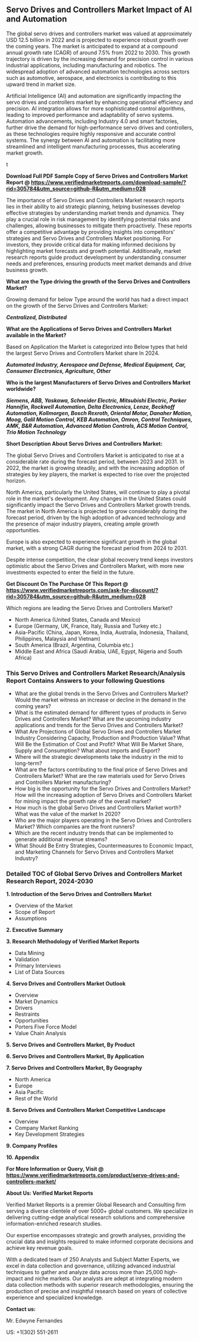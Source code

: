 <h2>Servo Drives and Controllers Market Impact of AI and Automation</h2><p>The global servo drives and controllers market was valued at approximately USD 12.5 billion in 2022 and is projected to experience robust growth over the coming years. The market is anticipated to expand at a compound annual growth rate (CAGR) of around 7.5% from 2022 to 2030. This growth trajectory is driven by the increasing demand for precision control in various industrial applications, including manufacturing and robotics. The widespread adoption of advanced automation technologies across sectors such as automotive, aerospace, and electronics is contributing to this upward trend in market size.</p><p>Artificial Intelligence (AI) and automation are significantly impacting the servo drives and controllers market by enhancing operational efficiency and precision. AI integration allows for more sophisticated control algorithms, leading to improved performance and adaptability of servo systems. Automation advancements, including Industry 4.0 and smart factories, further drive the demand for high-performance servo drives and controllers, as these technologies require highly responsive and accurate control systems. The synergy between AI and automation is facilitating more streamlined and intelligent manufacturing processes, thus accelerating market growth.</p>t</p><p id="" class=""><strong>Download Full PDF Sample Copy of Servo Drives and Controllers Market Report @ <a href="https://www.verifiedmarketreports.com/download-sample/?rid=305784&utm_source=github-R&utm_medium=028" target="_blank">https://www.verifiedmarketreports.com/download-sample/?rid=305784&utm_source=github-R&utm_medium=028</a></strong></p><p>The importance of&nbsp;Servo Drives and Controllers Market research reports lies in their ability to aid strategic planning, helping businesses develop effective strategies by understanding market trends and dynamics. They play a crucial role in risk management by identifying potential risks and challenges, allowing businesses to mitigate them proactively. These reports offer a competitive advantage by providing insights into competitors' strategies and Servo Drives and Controllers Market positioning. For investors, they provide critical data for making informed decisions by highlighting market forecasts and growth potential. Additionally, market research reports guide product development by understanding consumer needs and preferences, ensuring products meet market demands and drive business growth.</p><p><strong>What are the&nbsp;Type driving the growth of the Servo Drives and Controllers Market?</strong></p><p id="" class="">Growing demand for below Type around the world has had a direct impact on the growth of the Servo Drives and Controllers Market:</p><em><strong>Centralized, Distributed</strong></em></p><strong>What are the&nbsp;Applications&nbsp;of Servo Drives and Controllers Market available in the Market?</strong></p><p id="" class="">Based on Application the Market is categorized into Below types that held the largest Servo Drives and Controllers Market share In 2024.</p><em><strong>Automated Industry, Aerospace and Defense, Medical Equipment, Car, Consumer Electronics, Agriculture, Other</strong></em></p><strong>Who is the largest Manufacturers of Servo Drives and Controllers Market worldwide?</strong></p><p><em><strong>Siemens, ABB, Yaskawa, Schneider Electric, Mitsubishi Electric, Parker Hannifin, Rockwell Automation, Delta Electronics, Lenze, Beckhoff Automation, Kollmorgen, Bosch Rexroth, Oriental Motor, Danaher Motion, Moog, Galil Motion Control, KEB Automation, Omron, Control Techniques, AMK, B&R Automation, Advanced Motion Controls, ACS Motion Control, Trio Motion Technology</strong></em></p><p id="" class=""><strong>Short Description About Servo Drives and Controllers Market:</strong></p><p>The global Servo Drives and Controllers Market is anticipated to rise at a considerable rate during the forecast period, between 2023 and 2031. In 2022, the market is growing steadily, and with the increasing adoption of strategies by key players, the market is expected to rise over the projected horizon.</p><p>North America, particularly the United States, will continue to play a pivotal role in the market's development. Any changes in the United States could significantly impact the Servo Drives and Controllers Market growth trends. The market in North America is projected to grow considerably during the forecast period, driven by the high adoption of advanced technology and the presence of major industry players, creating ample growth opportunities.</p><p>Europe is also expected to experience significant growth in the global market, with a strong CAGR during the forecast period from 2024 to 2031.</p><p>Despite intense competition, the clear global recovery trend keeps investors optimistic about the Servo Drives and Controllers Market, with more new investments expected to enter the field in the future.</p><p id="" class=""><strong>Get Discount On The Purchase Of This Report @ <a href="https://www.verifiedmarketreports.com/ask-for-discount/?rid=305784&utm_source=github-R&utm_medium=028" target="_blank">https://www.verifiedmarketreports.com/ask-for-discount/?rid=305784&utm_source=github-R&utm_medium=028</a></strong></p>Which regions are leading the Servo Drives and Controllers Market?</p><ul><li>North America (United States, Canada and Mexico)</li><li>Europe (Germany, UK, France, Italy, Russia and Turkey etc.)</li><li>Asia-Pacific (China, Japan, Korea, India, Australia, Indonesia, Thailand, Philippines, Malaysia and Vietnam)</li><li>South America (Brazil, Argentina, Columbia etc.)</li><li>Middle East and Africa (Saudi Arabia, UAE, Egypt, Nigeria and South Africa)</li></ul><h3 id="" class="">This Servo Drives and Controllers Market Research/Analysis Report Contains Answers to your following Questions</h3><ul><li>What are the global trends in the Servo Drives and Controllers Market? Would the market witness an increase or decline in the demand in the coming years?</li><li>What is the estimated demand for different types of products in Servo Drives and Controllers Market? What are the upcoming industry applications and trends for the Servo Drives and Controllers Market?</li><li>What Are Projections of Global Servo Drives and Controllers Market Industry Considering Capacity, Production and Production Value? What Will Be the Estimation of Cost and Profit? What Will Be Market Share, Supply and Consumption? What about imports and Export?</li><li>Where will the strategic developments take the industry in the mid to long-term?</li><li>What are the factors contributing to the final price of Servo Drives and Controllers Market? What are the raw materials used for Servo Drives and Controllers Market manufacturing?</li><li>How big is the opportunity for the Servo Drives and Controllers Market? How will the increasing adoption of Servo Drives and Controllers Market for mining impact the growth rate of the overall market?</li><li>How much is the global Servo Drives and Controllers Market worth? What was the value of the market In 2020?</li><li>Who are the major players operating in the Servo Drives and Controllers Market? Which companies are the front runners?</li><li>Which are the recent industry trends that can be implemented to generate additional revenue streams?</li><li>What Should Be Entry Strategies, Countermeasures to Economic Impact, and Marketing Channels for Servo Drives and Controllers Market Industry?</li></ul><h3 id="" class="">Detailed TOC of Global Servo Drives and Controllers Market Research Report, 2024-2030</h3><p id="" class=""><strong>1. Introduction of the Servo Drives and Controllers Market</strong></p><ul><li>Overview of the Market</li><li>Scope of Report</li><li>Assumptions</li></ul><p id="" class=""><strong>2. Executive Summary</strong></p><p id="" class=""><strong>3. Research Methodology of Verified Market Reports</strong></p><ul><li>Data Mining</li><li>Validation</li><li>Primary Interviews</li><li>List of Data Sources</li></ul><p id="" class=""><strong>4. Servo Drives and Controllers Market Outlook</strong></p><ul><li>Overview</li><li>Market Dynamics</li><li>Drivers</li><li>Restraints</li><li>Opportunities</li><li>Porters Five Force Model</li><li>Value Chain Analysis</li></ul><p id="" class=""><strong>5. Servo Drives and Controllers Market, By Product</strong></p><p id="" class=""><strong>6. Servo Drives and Controllers Market, By Application</strong></p><p id="" class=""><strong>7. Servo Drives and Controllers Market, By Geography</strong></p><ul><li>North America</li><li>Europe</li><li>Asia Pacific</li><li>Rest of the World</li></ul><p id="" class=""><strong>8. Servo Drives and Controllers Market Competitive Landscape</strong></p><ul><li>Overview</li><li>Company Market Ranking</li><li>Key Development Strategies</li></ul><p id="" class=""><strong>9. Company Profiles</strong></p><p id="" class=""><strong>10. Appendix</strong></p><p id="" class=""><strong>For More Information or Query, Visit @ <a href="https://www.verifiedmarketreports.com/product/servo-drives-and-controllers-market/" target="_blank">https://www.verifiedmarketreports.com/product/servo-drives-and-controllers-market/</a></strong></p><p id="" class=""><strong>About Us: Verified Market Reports</strong></p><p id="" class="">Verified Market Reports is a premier Global Research and Consulting firm serving a diverse clientele of over 5000+ global customers. We specialize in delivering cutting-edge analytical research solutions and comprehensive information-enriched research studies.</p><p id="" class="">Our expertise encompasses strategic and growth analyses, providing the crucial data and insights required to make informed corporate decisions and achieve key revenue goals.</p><p id="" class="">With a dedicated team of 250 Analysts and Subject Matter Experts, we excel in data collection and governance, utilizing advanced industrial techniques to gather and analyze data across more than 25,000 high-impact and niche markets. Our analysts are adept at integrating modern data collection methods with superior research methodologies, ensuring the production of precise and insightful research based on years of collective experience and specialized knowledge.</p><p id="" class=""><strong>Contact us:</strong></p><p id="" class="">Mr. Edwyne Fernandes</p><p id="" class="">US: +1(302) 551-2611</p>